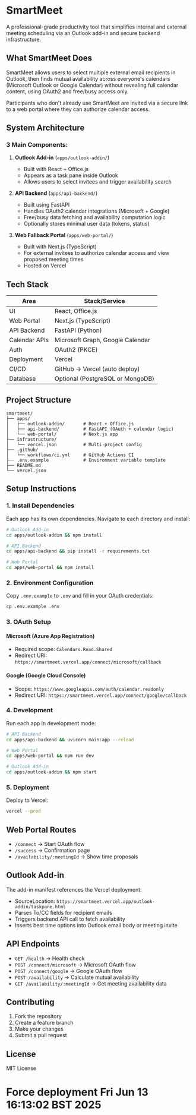 # SmartMeet

A professional-grade productivity tool that simplifies internal and external meeting scheduling via an Outlook add-in and secure backend infrastructure.

## What SmartMeet Does

SmartMeet allows users to select multiple external email recipients in Outlook, then finds mutual availability across everyone's calendars (Microsoft Outlook or Google Calendar) without revealing full calendar content, using OAuth2 and free/busy access only.

Participants who don't already use SmartMeet are invited via a secure link to a web portal where they can authorize calendar access.

## System Architecture

### 3 Main Components:

1. **Outlook Add-in** (`apps/outlook-addin/`)

   - Built with React + Office.js
   - Appears as a task pane inside Outlook
   - Allows users to select invitees and trigger availability search

2. **API Backend** (`apps/api-backend/`)

   - Built using FastAPI
   - Handles OAuth2 calendar integrations (Microsoft + Google)
   - Free/busy data fetching and availability computation logic
   - Optionally stores minimal user data (tokens, status)

3. **Web Fallback Portal** (`apps/web-portal/`)
   - Built with Next.js (TypeScript)
   - For external invitees to authorize calendar access and view proposed meeting times
   - Hosted on Vercel

## Tech Stack

| Area          | Stack/Service                    |
| ------------- | -------------------------------- |
| UI            | React, Office.js                 |
| Web Portal    | Next.js (TypeScript)             |
| API Backend   | FastAPI (Python)                 |
| Calendar APIs | Microsoft Graph, Google Calendar |
| Auth          | OAuth2 (PKCE)                    |
| Deployment    | Vercel                           |
| CI/CD         | GitHub → Vercel (auto deploy)    |
| Database      | Optional (PostgreSQL or MongoDB) |

## Project Structure

```
smartmeet/
├── apps/
│   ├── outlook-addin/       # React + Office.js
│   ├── api-backend/         # FastAPI (OAuth + calendar logic)
│   └── web-portal/          # Next.js app
├── infrastructure/
│   └── vercel.json          # Multi-project config
├── .github/
│   └── workflows/ci.yml     # GitHub Actions CI
├── .env.example             # Environment variable template
├── README.md
└── vercel.json
```

## Setup Instructions

### 1. Install Dependencies

Each app has its own dependencies. Navigate to each directory and install:

```bash
# Outlook Add-in
cd apps/outlook-addin && npm install

# API Backend
cd apps/api-backend && pip install -r requirements.txt

# Web Portal
cd apps/web-portal && npm install
```

### 2. Environment Configuration

Copy `.env.example` to `.env` and fill in your OAuth credentials:

```bash
cp .env.example .env
```

### 3. OAuth Setup

#### Microsoft (Azure App Registration)

- Required scope: `Calendars.Read.Shared`
- Redirect URI: `https://smartmeet.vercel.app/connect/microsoft/callback`

#### Google (Google Cloud Console)

- Scope: `https://www.googleapis.com/auth/calendar.readonly`
- Redirect URI: `https://smartmeet.vercel.app/connect/google/callback`

### 4. Development

Run each app in development mode:

```bash
# API Backend
cd apps/api-backend && uvicorn main:app --reload

# Web Portal
cd apps/web-portal && npm run dev

# Outlook Add-in
cd apps/outlook-addin && npm start
```

### 5. Deployment

Deploy to Vercel:

```bash
vercel --prod
```

## Web Portal Routes

- `/connect` → Start OAuth flow
- `/success` → Confirmation page
- `/availability/:meetingId` → Show time proposals

## Outlook Add-in

The add-in manifest references the Vercel deployment:

- SourceLocation: `https://smartmeet.vercel.app/outlook-addin/taskpane.html`
- Parses To/CC fields for recipient emails
- Triggers backend API call to fetch availability
- Inserts best time options into Outlook email body or meeting invite

## API Endpoints

- `GET /health` → Health check
- `POST /connect/microsoft` → Microsoft OAuth flow
- `POST /connect/google` → Google OAuth flow
- `POST /availability` → Calculate mutual availability
- `GET /availability/:meetingId` → Get meeting availability data

## Contributing

1. Fork the repository
2. Create a feature branch
3. Make your changes
4. Submit a pull request

## License

MIT License

# Force deployment Fri Jun 13 16:13:02 BST 2025

